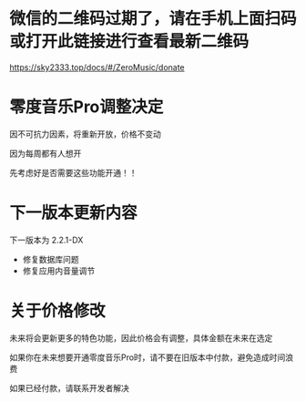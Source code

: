 # 微信的二维码过期了，请在手机上面扫码或打开此链接进行查看最新二维码

https://sky2333.top/docs/#/ZeroMusic/donate

[](‎https://sky2333.top/docs/ZeroMusic/donate/IMG_20250123_140731.png)

# 零度音乐Pro调整决定

因不可抗力因素，将重新开放，价格不变动

因为每周都有人想开

先考虑好是否需要这些功能开通！！

# 下一版本更新内容

下一版本为 2.2.1-DX

- 修复数据库问题
- 修复应用内音量调节

# 关于价格修改

未来将会更新更多的特色功能，因此价格会有调整，具体金额在未来在选定

如果你在未来想要开通零度音乐Pro时，请不要在旧版本中付款，避免造成时间浪费

如果已经付款，请联系开发者解决

